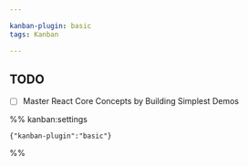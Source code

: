 ```yaml
---

kanban-plugin: basic
tags: Kanban

---
```


## TODO

- [ ] Master React Core Concepts by Building Simplest Demos




%% kanban:settings
```
{"kanban-plugin":"basic"}
```
%%
